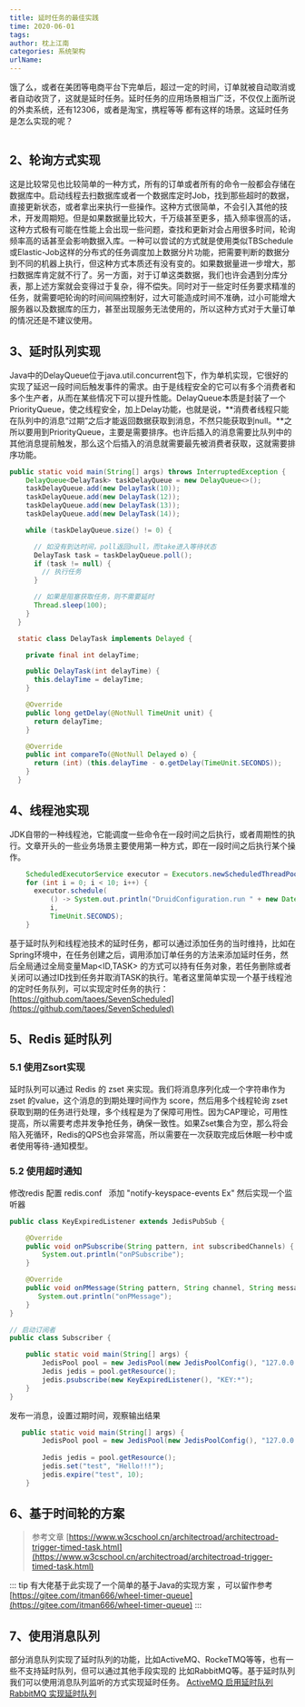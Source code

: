 ```yaml
---
title: 延时任务的最佳实践
time: 2020-06-01
tags:
author: 枕上江南
categories: 系统架构
urlName: 
---
```



饿了么，或者在美团等电商平台下完单后，超过一定的时间，订单就被自动取消或者自动收货了，这就是延时任务。延时任务的应用场景相当广泛，不仅仅上面所说的外卖系统，还有12306，或者是淘宝，携程等等 都有这样的场景。这延时任务是怎么实现的呢？

<!--more-->

<img src="https://pic.zhoutao123.com/svg/vector_landscape_1.svg" alt=""/>

## 2、轮询方式实现

这是比较常见也比较简单的一种方式，所有的订单或者所有的命令一般都会存储在数据库中。启动线程去扫数据库或者一个数据库定时Job，找到那些超时的数据，直接更新状态，或者拿出来执行一些操作。这种方式很简单，不会引入其他的技术，开发周期短。但是如果数据量比较大，千万级甚至更多，插入频率很高的话，这种方式极有可能在性能上会出现一些问题，查找和更新对会占用很多时间，轮询频率高的话甚至会影响数据入库。一种可以尝试的方式就是使用类似TBSchedule或Elastic-Job这样的分布式的任务调度加上数据分片功能，把需要判断的数据分到不同的机器上执行，但这种方式本质还有没有变的。如果数据量进一步增大，那扫数据库肯定就不行了。另一方面，对于订单这类数据，我们也许会遇到分库分表，那上述方案就会变得过于复杂，得不偿失。同时对于一些定时任务要求精准的任务，就需要吧轮询的时间间隔控制好，过大可能造成时间不准确，过小可能增大服务器以及数据库的压力，甚至出现服务无法使用的，所以这种方式对于大量订单的情况还是不建议使用。


## 3、延时队列实现


Java中的DelayQueue位于java.util.concurrent包下，作为单机实现，它很好的实现了延迟一段时间后触发事件的需求。由于是线程安全的它可以有多个消费者和多个生产者，从而在某些情况下可以提升性能。DelayQueue本质是封装了一个PriorityQueue，使之线程安全，加上Delay功能，也就是说，**消费者线程只能在队列中的消息“过期”之后才能返回数据获取到消息，不然只能获取到null。**之所以要用到PriorityQueue，主要是需要排序。也许后插入的消息需要比队列中的其他消息提前触发，那么这个后插入的消息就需要最先被消费者获取，这就需要排序功能。

```java
public static void main(String[] args) throws InterruptedException {
    DelayQueue<DelayTask> taskDelayQueue = new DelayQueue<>();
    taskDelayQueue.add(new DelayTask(10));
    taskDelayQueue.add(new DelayTask(12));
    taskDelayQueue.add(new DelayTask(13));
    taskDelayQueue.add(new DelayTask(14));

    while (taskDelayQueue.size() != 0) {

      // 如没有到达时间，poll返回null，而take进入等待状态
      DelayTask task = taskDelayQueue.poll();
      if (task != null) {
        // 执行任务
      }

      // 如果是阻塞获取任务，则不需要延时
      Thread.sleep(100);
    }
  }

  static class DelayTask implements Delayed {

    private final int delayTime;

    public DelayTask(int delayTime) {
      this.delayTime = delayTime;
    }

    @Override
    public long getDelay(@NotNull TimeUnit unit) {
      return delayTime;
    }

    @Override
    public int compareTo(@NotNull Delayed o) {
      return (int) (this.delayTime - o.getDelay(TimeUnit.SECONDS));
    }
  }
```



## 4、线程池实现
JDK自带的一种线程池，它能调度一些命令在一段时间之后执行，或者周期性的执行。文章开头的一些业务场景主要使用第一种方式，即在一段时间之后执行某个操作。
```java
    ScheduledExecutorService executor = Executors.newScheduledThreadPool(100);
    for (int i = 0; i < 10; i++) {
      executor.schedule(
          () -> System.out.println("DruidConfiguration.run " + new Date().toString()),
          i,
          TimeUnit.SECONDS);
    }
```


基于延时队列和线程池技术的延时任务，都可以通过添加任务的当时维持，比如在Spring环境中，在任务创建之后，调用添加订单任务的方法来添加延时任务，然后全局通过全局变量Map<ID,TASK> 的方式可以持有任务对象，若任务删除或者关闭可以通过ID找到任务并取消TASK的执行。笔者这里简单实现一个基于线程池的定时任务队列，可以实现定时任务的执行： [https://github.com/taoes/SevenScheduled](https://github.com/taoes/SevenScheduled)

## 5、Redis 延时队列


### 5.1 使用Zsort实现
延时队列可以通过 Redis 的 zset 来实现。我们将消息序列化成一个字符串作为 zset 的value，这个消息的到期处理时间作为 score，然后用多个线程轮询 zset 获取到期的任务进行处理，多个线程是为了保障可用性。因为CAP理论，可用性提高，所以需要考虑并发争抢任务，确保一致性。如果Zset集合为空，那么将会陷入死循环，Redis的QPS也会非常高，所以需要在一次获取完成后休眠一秒中或者使用等待-通知模型。


### 5.2 使用超时通知
修改redis 配置 redis.conf   添加 "notify-keyspace-events Ex" 然后实现一个监听器

```java
public class KeyExpiredListener extends JedisPubSub {

    @Override
    public void onPSubscribe(String pattern, int subscribedChannels) {
        System.out.println("onPSubscribe");
    }

    @Override
    public void onPMessage(String pattern, String channel, String message) {
       System.out.println("onPMessage");
    }
}

// 启动订阅者
public class Subscriber {

    public static void main(String[] args) {
        JedisPool pool = new JedisPool(new JedisPoolConfig(), "127.0.0.1");
        Jedis jedis = pool.getResource();
        jedis.psubscribe(new KeyExpiredListener(), "KEY:*");
    }
}
```

发布一消息，设置过期时间，观察输出结果

```java
   public static void main(String[] args) {  
        JedisPool pool = new JedisPool(new JedisPoolConfig(), "127.0.0.1");  
  
        Jedis jedis = pool.getResource();  
        jedis.set("test", "Hello!!!");  
        jedis.expire("test", 10);  
    } 
```



## 6、基于时间轮的方案
> 参考文章 [https://www.w3cschool.cn/architectroad/architectroad-trigger-timed-task.html](https://www.w3cschool.cn/architectroad/architectroad-trigger-timed-task.html)


::: tip
有大佬基于此实现了一个简单的基于Java的实现方案 ，可以留作参考  [https://gitee.com/itman666/wheel-timer-queue](https://gitee.com/itman666/wheel-timer-queue)
:::


## 7、使用消息队列
部分消息队列实现了延时队列的功能，比如ActiveMQ、RockeTMQ等等，也有一些不支持延时队列，但可以通过其他手段实现的 比如RabbitMQ等。基于延时队列我们可以使用消息队列监听的方式实现延时任务。
[ActiveMQ 启用延时队列](https://blog.csdn.net/weixin_44204885/article/details/89025122)[RabbitMQ 实现延时队列](https://blog.csdn.net/zhuyu19911016520/article/details/80656583?utm_medium=distribute.pc_relevant.none-task-blog-BlogCommendFromMachineLearnPai2-1.compare&depth_1-utm_source=distribute.pc_relevant.none-task-blog-BlogCommendFromMachineLearnPai2-1.compare)

